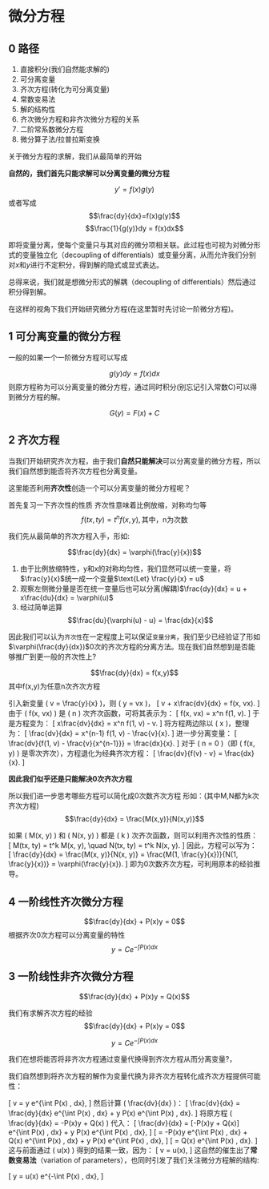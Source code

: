 # 微分方程

## 0 路径
1. 直接积分(我们自然能求解的)
2. 可分离变量
3. 齐次方程(转化为可分离变量)
4. 常数变易法
5. 解的结构性
6. 齐次微分方程和非齐次微分方程的关系
7. 二阶常系数微分方程
8. 微分算子法/拉普拉斯变换

关于微分方程的求解，我们从最简单的开始

**自然的，我们首先只能求解可以分离变量的微分方程**

$$y'=f(x)g(y)$$
或者写成
$$\frac{dy}{dx}=f(x)g(y)$$
$$\frac{1}{g(y)}dy = f(x)dx$$

即将变量分离，使每个变量只与其对应的微分项相关联。此过程也可视为对微分形式的变量独立化（decoupling of differentials）或变量分离，从而允许我们分别对$x$和$y$进行不定积分，得到解的隐式或显式表达。

总得来说，我们就是想微分形式的解耦（decoupling of differentials）然后通过积分得到解。

在这样的视角下我们开始研究微分方程(在这里暂时先讨论一阶微分方程)。

## 1 可分离变量的微分方程

一般的如果一个一阶微分方程可以写成

$$g(y)dy = f(x)dx$$
则原方程称为可以分离变量的微分方程，通过同时积分(别忘记引入常数C)可以得到微分方程的解。

$$G(y) = F(x) + C$$

## 2 齐次方程

当我们开始研究齐次方程，由于我们**自然只能解决**可以分离变量的微分方程，所以我们自然想到能否将齐次方程也分离变量。

这里能否利用**齐次性**创造一个可以分离变量的微分方程呢？

首先复习一下齐次性的性质
齐次性意味着比例放缩，对称均匀等
$$f(tx,ty) = t^nf(x,y),\text{其中，n为次数}$$

我们先从最简单的齐次方程入手，形如:

$$\frac{dy}{dx} = \varphi(\frac{y}{x})$$

1. 由于比例放缩特性，y和x的对称均匀性，我们显然可以统一变量，将$\frac{y}{x}$统一成一个变量$\text{Let} \frac{y}{x} = u$
2. 观察左侧微分量是否在统一变量后也可以分离(解耦)$\frac{dy}{dx} = u + x\frac{du}{dx} = \varphi(u)$
3. 经过简单运算$$\frac{du}{\varphi(u) - u} = \frac{dx}{x}$$


因此我们可以认为`齐次性`在一定程度上可以保证`变量分离`，我们至少已经验证了形如$\varphi(\frac{dy}{dx})$0次的齐次方程的分离方法。现在我们自然想到是否能够推广到更一般的齐次性上?

$$\frac{dy}{dx} = f(x,y)$$其中f(x,y)为任意n次齐次方程

引入新变量 \( v = \frac{y}{x} \)，则 \( y = vx \)，
\[ v + x\frac{dv}{dx} = f(x, vx). \]
由于 \( f(x, vx) \) 是 \( n \) 次齐次函数，可将其表示为：
\[ f(x, vx) = x^n f(1, v). \]
于是方程变为：
\[ x\frac{dv}{dx} = x^n f(1, v) - v. \]
将方程两边除以 \( x \)，整理为：
\[ \frac{dv}{dx} = x^{n-1} f(1, v) - \frac{v}{x}. \]
进一步分离变量：
\[ \frac{dv}{f(1, v) - \frac{v}{x^{n-1}}} = \frac{dx}{x}. \]
对于 \( n = 0 \)（即 \( f(x, y) \) 是零次齐次），方程退化为经典齐次方程：
\[ \frac{dv}{f(v) - v} = \frac{dx}{x}. \]

**因此我们似乎还是只能解决0次齐次方程**

所以我们进一步思考哪些方程可以简化成0次数齐次方程
形如：(其中M,N都为k次齐次方程)
$$\frac{dy}{dx} = \frac{M(x,y)}{N(x,y)}$$

如果 \( M(x, y) \) 和 \( N(x, y) \) 都是 \( k \) 次齐次函数，则可以利用齐次性的性质：
\[
M(tx, ty) = t^k M(x, y), \quad N(tx, ty) = t^k N(x, y).
\]
因此，方程可以写为：
\[
\frac{dy}{dx} = \frac{M(x, y)}{N(x, y)} = \frac{M(1, \frac{y}{x})}{N(1, \frac{y}{x})} = \varphi(\frac{y}{x}).
\]
即为0次数齐次方程，可利用原本的经验推导。
## 4 一阶线性齐次微分方程

$$\frac{dy}{dx} + P(x)y = 0$$
根据齐次0次方程可以分离变量的特性
$$y = Ce^{-\int P(x)dx}$$

## 3 一阶线性非齐次微分方程

$$\frac{dy}{dx} + P(x)y = Q(x)$$

我们有求解齐次方程的经验
$$\frac{dy}{dx} + P(x)y = 0$$

$$y = Ce^{-\int P(x)dx}$$

我们在想将能否将非齐次方程通过变量代换得到齐次方程从而分离变量?，

我们自然想到将齐次方程的解作为变量代换为非齐次方程转化成齐次方程提供可能性：

\[
v = y e^{\int P(x) \, dx},
\]
然后计算 \( \frac{dv}{dx} \)：
\[
\frac{dv}{dx} = \frac{dy}{dx} e^{\int P(x) \, dx} + y P(x) e^{\int P(x) \, dx}.
\]
将原方程 \( \frac{dy}{dx} = -P(x)y + Q(x) \) 代入：
\[
\frac{dv}{dx} = [-P(x)y + Q(x)] e^{\int P(x) \, dx} + y P(x) e^{\int P(x) \, dx},
\]
\[
= -P(x)y e^{\int P(x) \, dx} + Q(x) e^{\int P(x) \, dx} + y P(x) e^{\int P(x) \, dx},
\]
\[
= Q(x) e^{\int P(x) \, dx}.
\]
这与前面通过 \( u(x) \) 得到的结果一致，因为：
\[
v = u(x),
\]
这自然的催生出了**常数变易法**（variation of parameters），也同时引发了我们关注微分方程解的结构:

\[
y = u(x) e^{-\int P(x) \, dx},
\]

